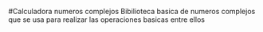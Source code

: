 #Calculadora numeros complejos
Bibilioteca basica de numeros complejos que se usa para realizar las operaciones basicas entre ellos